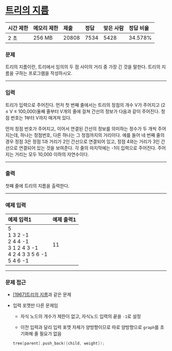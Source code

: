 # [트리의 지름](https://www.acmicpc.net/problem/1167)

<div align = center>

| 시간 제한 | 메모리 제한 | 제출  | 정답 | 맞은 사람 | 정답 비율 |
| :-------- | :---------- | :---- | :--- | :-------- | :-------- |
| 2 초      | 256 MB      | 20808 | 7534 | 5428      | 34.578%   |

</div>

### 문제

트리의 지름이란, 트리에서 임의의 두 점 사이의 거리 중 가장 긴 것을 말한다. 트리의 지름을 구하는 프로그램을 작성하시오.

---

### 입력

트리가 입력으로 주어진다. 먼저 첫 번째 줄에서는 트리의 정점의 개수 V가 주어지고 (2 ≤ V ≤ 100,000)둘째 줄부터 V개의 줄에 걸쳐 간선의 정보가 다음과 같이 주어진다. 정점 번호는 1부터 V까지 매겨져 있다.

먼저 정점 번호가 주어지고, 이어서 연결된 간선의 정보를 의미하는 정수가 두 개씩 주어지는데, 하나는 정점번호, 다른 하나는 그 정점까지의 거리이다. 예를 들어 네 번째 줄의 경우 정점 3은 정점 1과 거리가 2인 간선으로 연결되어 있고, 정점 4와는 거리가 3인 간선으로 연결되어 있는 것을 보여준다. 각 줄의 마지막에는 -1이 입력으로 주어진다. 주어지는 거리는 모두 10,000 이하의 자연수이다.

---

### 출력

첫째 줄에 트리의 지름을 출력한다.

---

### 예제 입력

| 예제 입력1                                                                     | 예제 출력1 |
| :----------------------------------------------------------------------------- | :--------- |
| 5<br/>1 3 2 -1<br/>2 4 4 -1<br/>3 1 2 4 3 -1<br/>4 2 4 3 3 5 6 -1<br/>5 4 6 -1 | 11         |

---

### 문제 접근

  - [[1967]트리의 지름](https://github.com/firemancha/Algorithm/tree/main/Baekjoon/Tree/%5B1967%5D%ED%8A%B8%EB%A6%AC%EC%9D%98%20%EC%A7%80%EB%A6%84)과 같은 문제

  - 입력 포맷만 다른 문제임

    - 자식 노드의 개수가 제한이 없고, 자식노드 입력의 끝을 `-1`로 설정

    - 이전 입력과 달리 입력 포맷 자체가 양방향이므로 따로 양방향으로 `graph`를 초기화해 줄 필요가 없음

    ```cpp
    tree[parent].push_back({child, weight});
    ```